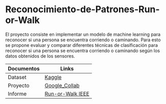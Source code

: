 # Reconocimiento-de-Patrones-Run-or-Walk
El proyecto consiste en implementar un modelo de machine learning para reconocer si una persona se encuentra corriendo o caminando.
Para esto se propone evaluar y comparar diferentes técnicas de clasificación para reconocer si una persona se encuentra corriendo o caminando según los datos obtenidos de los sensores.



| Documentos     | Links |
| ------------- | ------------- |
| Dataset | [Kaggle](https://www.kaggle.com/vmalyi/run-or-walk) |
| Proyecto  | [Google_Collab](https://github.com/marcolo-30/Sistemas-Embebidos-Proyecto2/blob/main/1-wire.py) |
| Informe |[Run-or-Walk IEEE](https://github.com/marcolo-30/Sistemas-Embebidos-Proyecto2/blob/main/Proyecto_2_Sistemas_Embebidos.pdf) |
